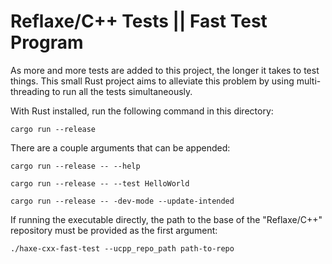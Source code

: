 # Reflaxe/C++ Tests || Fast Test Program

As more and more tests are added to this project, the longer it takes to test things. This small Rust project aims to alleviate this problem by using multi-threading to run all the tests simultaneously.

With Rust installed, run the following command in this directory:

```
cargo run --release
```

There are a couple arguments that can be appended:

```
cargo run --release -- --help

cargo run --release -- --test HelloWorld

cargo run --release -- -dev-mode --update-intended
```

If running the executable directly, the path to the base of the "Reflaxe/C++" repository must be provided as the first argument:

```
./haxe-cxx-fast-test --ucpp_repo_path path-to-repo
```
